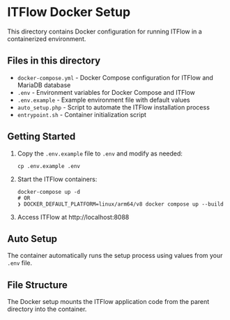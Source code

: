 # ITFlow Docker Setup

This directory contains Docker configuration for running ITFlow in a containerized environment.

## Files in this directory

- `docker-compose.yml` - Docker Compose configuration for ITFlow and MariaDB database
- `.env` - Environment variables for Docker Compose and ITFlow
- `.env.example` - Example environment file with default values
- `auto_setup.php` - Script to automate the ITFlow installation process 
- `entrypoint.sh` - Container initialization script

## Getting Started

1. Copy the `.env.example` file to `.env` and modify as needed:
   ```
   cp .env.example .env
   ```

2. Start the ITFlow containers:
   ```
   docker-compose up -d
   # OR
   ❯ DOCKER_DEFAULT_PLATFORM=linux/arm64/v8 docker compose up --build
   ```

3. Access ITFlow at http://localhost:8088

## Auto Setup

The container automatically runs the setup process using values from your `.env` file.

## File Structure

The Docker setup mounts the ITFlow application code from the parent directory into the container. 